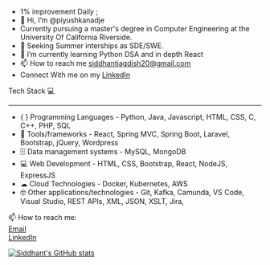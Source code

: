- 1% improvement Daily ;
- 👋 Hi, I’m @piyushkanadje
- Currently pursuing a master's degree in Computer Engineering at the University Of California Riverside.
- 👀 Seeking Summer interships as SDE/SWE.
- 🌱 I’m currently learning Python DSA and in depth React 
- 📫 How to reach me siddhantjagdish20@gmail.com
- Connect With me on my [LinkedIn](https://www.linkedin.com/in/sid207/)


Tech Stack 💻<hr/>
- { } Programming Languages - Python, Java, Javascript, HTML, CSS, C, C++, PHP, SQL 
- 🧰 Tools/frameworks - React, Spring MVC, Spring Boot, Laravel, Bootstrap, jQuery, Wordpress
- 🗄 Data management systems - MySQL, MongoDB
- 💻 Web Development - HTML, CSS, Bootstrap, React, NodeJS, ExpressJS
- ☁ Cloud Technologies - Docker, Kubernetes, AWS 
- 🤓 Other applications/technologies - Git, Kafka, Camunda, VS Code, Visual Studio, REST APIs, XML, JSON, XSLT, Jira, 





📫 How to reach me: <br/>
[Email](siddhantjagdish20@gmail.com)  <br/>
[LinkedIn](https://www.linkedin.com/in/sid207/) <br/>






[![Siddhant's GitHub stats](https://github-readme-stats.vercel.app/api?username=SiDDyy007)](https://github.com/SiDDyy007/github-readme-stats)



<!---
SiDDyy007/SiDDyy007 is a ✨ special ✨ repository because its `README.md` (this file) appears on your GitHub profile.
You can click the Preview link to take a look at your changes.
--->
